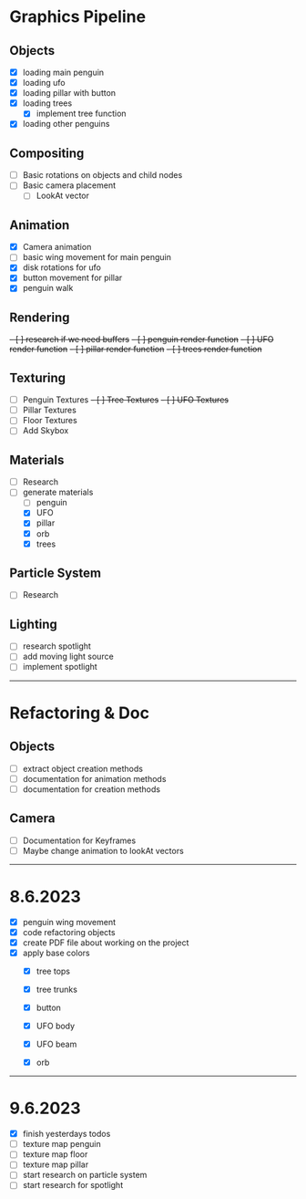 # Graphics Pipeline

## Objects
- [x] loading main penguin
- [x] loading ufo
- [x] loading pillar with button
- [x] loading trees
  - [x] implement tree function
- [x] loading other penguins

## Compositing
- [ ] Basic rotations on objects and child nodes
- [ ] Basic camera placement 
  - [ ] LookAt vector

## Animation
- [X] Camera animation
- [ ] basic wing movement for main penguin
- [x] disk rotations for ufo
- [X] button movement for pillar
- [X] penguin walk

## Rendering
~~- [ ] research if we need buffers~~
~~- [ ] penguin render function~~
~~- [ ] UFO render function~~
~~- [ ] pillar render function~~
~~- [ ] trees render function~~

## Texturing
- [ ] Penguin Textures
~~- [ ] Tree Textures~~
~~- [ ] UFO Textures~~
- [ ] Pillar Textures
- [ ] Floor Textures
- [ ] Add Skybox

## Materials 
- [ ] Research
- [ ] generate materials
  - [ ] penguin
  - [X] UFO
  - [X] pillar
  - [X] orb
  - [X] trees

## Particle System
- [ ] Research

## Lighting
- [ ] research spotlight
- [ ] add moving light source
- [ ] implement spotlight

------------------------------------------------
# Refactoring & Doc

## Objects
- [ ] extract object creation methods
- [ ] documentation for animation methods
- [ ] documentation for creation methods

## Camera
- [ ] Documentation for Keyframes
- [ ] Maybe change animation to lookAt vectors
------------------------------------------------
# 8.6.2023

- [X] penguin wing movement
- [X] code refactoring objects
- [X] create PDF file about working on the project
- [X] apply base colors
  - [X] tree tops
  - [X] tree trunks
  - [X] button
  - [X] UFO body
  - [X] UFO beam
  - [X] orb


---
# 9.6.2023

- [X] finish yesterdays todos
- [ ] texture map penguin
- [ ] texture map floor
- [ ] texture map pillar
- [ ] start research on particle system
- [ ] start research for spotlight
